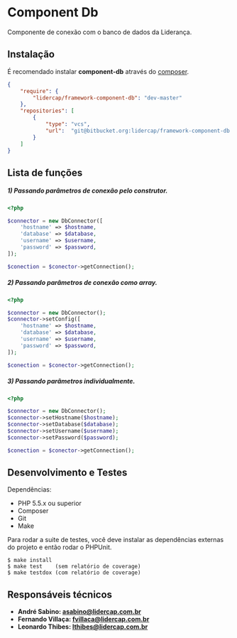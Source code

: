 Component Db
============

Componente de conexão com o banco de dados da Liderança.

Instalação
----------

É recomendado instalar **component-db** através do [composer](http://getcomposer.org).

```json
{
    "require": {
        "lidercap/framework-component-db": "dev-master"
    },
    "repositories": [
        {
            "type": "vcs",
            "url":  "git@bitbucket.org:lidercap/framework-component-db.git"
        }
    ]
}
```

Lista de funções
----------------

##### 1) Passando parâmetros de conexão pelo construtor.

```php
<?php

$connector = new DbConnector([
    'hostname' => $hostname,
    'database' => $database,
    'username' => $username,
    'password' => $password,
]);

$conection = $conector->getConnection();

```

##### 2) Passando parâmetros de conexão como array.

```php
<?php

$connector = new DbConnector();
$connector->setConfig([
    'hostname' => $hostname,
    'database' => $database,
    'username' => $username,
    'password' => $password,
]);

$conection = $conector->getConnection();

```

##### 3) Passando parâmetros individualmente.

```php
<?php

$connector = new DbConnector();
$connector->setHostname($hostname);
$connector->setDatabase($database);
$connector->setUsername($username);
$connector->setPassword($password);

$conection = $conector->getConnection();

```

Desenvolvimento e Testes
------------------------

Dependências:

 * PHP 5.5.x ou superior
 * Composer
 * Git
 * Make

Para rodar a suite de testes, você deve instalar as dependências externas do projeto e então rodar o PHPUnit.

    $ make install
    $ make test    (sem relatório de coverage)
    $ make testdox (com relatório de coverage)

Responsáveis técnicos
---------------------

 * **André Sabino: <asabino@lidercap.com.br>**
 * **Fernando Villaça: <fvillaca@lidercap.com.br>**
 * **Leonardo Thibes: <lthibes@lidercap.com.br>**
